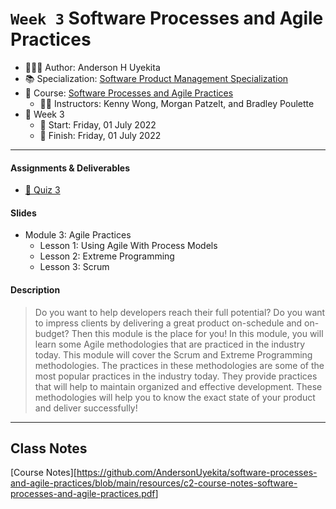 `Week 3` Software Processes and Agile Practices
================

-   👨🏻‍💻 Author: Anderson H Uyekita
-   📚 Specialization:
    <a href="https://www.coursera.org/specializations/product-management"
    target="_blank" rel="noopener">Software Product Management
    Specialization</a>
-   📖 Course: <a
    href="https://www.coursera.org/learn/software-processes-and-agile-practices"
    target="_blank" rel="noopener">Software Processes and Agile
    Practices</a>
    -   🧑‍🏫 Instructors: Kenny Wong, Morgan Patzelt, and Bradley Poulette
-   📆 Week 3
    -   🚦 Start: Friday, 01 July 2022
    -   🏁 Finish: Friday, 01 July 2022

------------------------------------------------------------------------

#### Assignments & Deliverables

-   [📝 Quiz 3](./quiz-3_software-processes-and-agile-practices.md)

#### Slides

-   Module 3: Agile Practices
    -   Lesson 1: Using Agile With Process Models
    -   Lesson 2: Extreme Programming
    -   Lesson 3: Scrum

#### Description

> Do you want to help developers reach their full potential? Do you want
> to impress clients by delivering a great product on-schedule and
> on-budget? Then this module is the place for you! In this module, you
> will learn some Agile methodologies that are practiced in the industry
> today. This module will cover the Scrum and Extreme Programming
> methodologies. The practices in these methodologies are some of the
> most popular practices in the industry today. They provide practices
> that will help to maintain organized and effective development. These
> methodologies will help you to know the exact state of your product
> and deliver successfully!

------------------------------------------------------------------------

## Class Notes

\[Course
Notes\]\[<https://github.com/AndersonUyekita/software-processes-and-agile-practices/blob/main/resources/c2-course-notes-software-processes-and-agile-practices.pdf>\]
